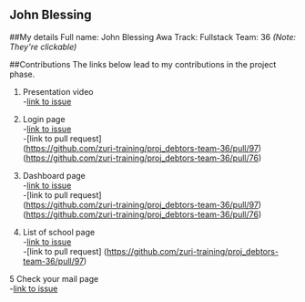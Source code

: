 ## John Blessing

##My details
Full name: John Blessing Awa
Track: Fullstack
Team: 36
*(Note: They're clickable)*

##Contributions
 The links below lead to my contributions in the project phase.  <br>

1. Presentation video<br>
    -[link to issue](https://github.com/zuri-training/proj_debtors-team-36/issues/6)<br>

2. Login page<br>
    -[link to issue](https://github.com/zuri-training/proj_debtors-team-36/issues/21)<br>
    -[link to pull request]<br>
                    (https://github.com/zuri-training/proj_debtors-team-36/pull/97)<br>
                    (https://github.com/zuri-training/proj_debtors-team-36/pull/76)<br>
    

3. Dashboard page<br>
    -[link to issue](https://github.com/zuri-training/proj_debtors-team-36/issues/33)<br>
    -[link to pull request]<br>
                    (https://github.com/zuri-training/proj_debtors-team-36/pull/97)<br>
                    (https://github.com/zuri-training/proj_debtors-team-36/pull/76)<br>

4. List of school page<br>
    -[link to issue](https://github.com/zuri-training/proj_debtors-team-36/issues/65)<br>
    -[link to pull request]
                 (https://github.com/zuri-training/proj_debtors-team-36/pull/97)<br>

5 Check your mail page<br>
    -[link to issue](https://github.com/zuri-training/proj_debtors-team-36/issues/66)<br>
   

